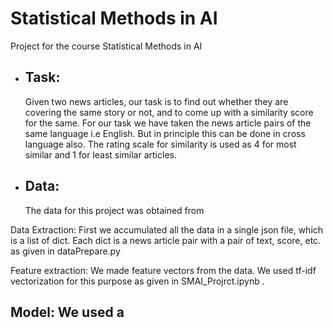 # Statistical Methods in AI
Project for the course Statistical Methods in AI

- ## Task:
    Given two news articles, our task is to find out whether they are covering the same story or not, and to come up with a similarity score for the same. For our task we have taken the news article pairs of the same language i.e English. But in principle this can be done in cross language also. The rating scale for similarity is used as 4 for most similar and 1 for least similar articles. 



- ## Data:
    The data for this project was obtained from 

Data Extraction:
First we accumulated all the data in a single json file, which is a list of dict. Each dict is a news article pair with a pair of text, score, etc. as given in dataPrepare.py

Feature extraction:
We made feature vectors from the data.
We used tf-idf vectorization for this purpose as given in SMAI_Projrct.ipynb . 

Model:
We used a 
- 
